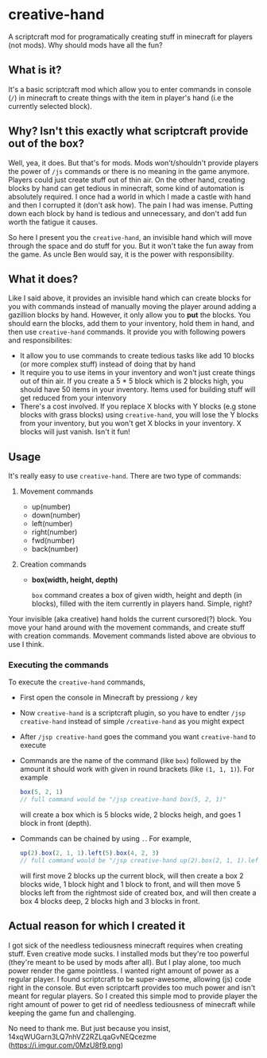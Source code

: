 # creative-hand

A scriptcraft mod for programatically creating stuff in minecraft for players (not mods). Why should mods have all the fun?

## What is it?

It's a basic scriptcraft mod which allow you to enter commands in console (`/`) in minecraft to create things with the item in player's hand (i.e the currently selected block).

## Why? Isn't this exactly what scriptcraft provide out of the box?

Well, yea, it does. But that's for mods. Mods won't/shouldn't provide players the power of `/js` commands or there is no meaning in the game anymore. Players could just create stuff out of thin air. On the other hand, creating blocks by hand can get tedious in minecraft, some kind of automation is absolutely required. I once had a world in which I made a castle with hand and then I corrupted it (don't ask how). The pain I had was imense. Putting down each block by hand is tedious and unnecessary, and don't add fun worth the fatigue it causes.

So here I present you the `creative-hand`, an invisible hand which will move through the space and do stuff for you. But it won't take the fun away from the game. As uncle Ben would say, it is the power with responsibility.

## What it does?

Like I said above, it provides an invisible hand which can create blocks for you with commands instead of manually moving the player around adding a gazillion blocks by hand. However, it only allow you to **put** the blocks. You should earn the blocks, add them to your inventory, hold them in hand, and then use `creative-hand` commands. It provide you with following powers and responsibilites:

- It allow you to use commands to create tedious tasks like add 10 blocks (or more complex stuff) instead of doing that by hand
- It require you to use items in your inventory and won't just create things out of thin air. If you create a 5 * 5 block which is 2 blocks high, you should have 50 items in your inventory. Items used for building stuff will get reduced from your intenvory
- There's a cost involved. If you replace X blocks with Y blocks (e.g stone blocks with grass blocks) using `creative-hand`, you will lose the Y blocks from your inventory, but you won't get X blocks in your inventory. X blocks will just vanish. Isn't it fun!

## Usage

It's really easy to use `creative-hand`. There are two type of commands:

1. Movement commands
    - up(number)
    - down(number)
    - left(number)
    - right(number)
    - fwd(number)
    - back(number)

2. Creation commands
    - **box(width, height, depth)**

      `box` command creates a box of given width, height and depth (in blocks), filled with the item currently in players hand. Simple, right?

Your invisible (aka creative) hand holds the current cursored(?) block. You move your hand around with the movement commands, and create stuff with creation commands. Movement commands listed above are obvious to use I think.

### Executing the commands
To execute the `creative-hand` commands,

- First open the console in Minecraft by pressiong `/` key
- Now `creative-hand` is a scriptcraft plugin, so you have to endter `/jsp creative-hand` instead of simple `/creative-hand` as you might expect
- After `/jsp creative-hand` goes the command you want `creative-hand` to execute
- Commands are the name of the command (like `box`) followed by the amount it should work with given in round brackets (like `(1, 1, 1)`). For example
  ```js
  box(5, 2, 1)
  // full command would be "/jsp creative-hand box(5, 2, 1)"
  ```
  will create a box which is 5 blocks wide, 2 blocks heigh, and goes 1 block in front (depth).

- Commands can be chained by using `.`. For example,
  ```js
  up(2).box(2, 1, 1).left(5).box(4, 2, 3)
  // full command would be "/jsp creative-hand up(2).box(2, 1, 1).left(5).box(4, 2, 3)"
  ```
  will first move 2 blocks up the current block, will then create a box 2 blocks wide, 1 block hight and 1 block to front, and will then move 5 blocks left from the rightmost side of created box, and will then create a box 4 blocks deep, 2 blocks high and 3 blocks in front.


## Actual reason for which I created it

I got sick of the needless tediousness minecraft requires when creating stuff. Even creative mode sucks. I installed mods but they're too powerful (they're meant to be used by mods after all). But I play alone, too much power render the game pointless. I wanted right amount of power as a regular player. I found scriptcraft to be super-awesome, allowing (js) code right in the console. But even scriptcarft provides too much power and isn't meant for regular players. So I created this simple mod to provide player the right amount of power to get rid of needless tediousness of minecraft while keeping the game fun and challenging.

No need to thank me. But just because you insist, 14xqWUGarn3LQ7nhVZ2RZLqaGvNEQcezme (https://i.imgur.com/0MzU8f9.png)
